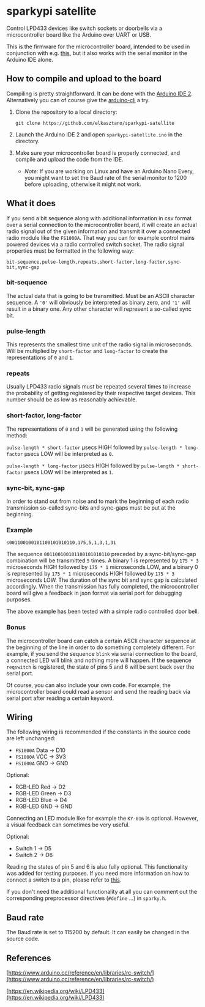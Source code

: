 # sparkypi satellite

Control LPD433 devices like switch sockets or doorbells via a microcontroller board like the Arduino over UART or USB.

This is the firmware for the microcontroller board, intended to be used in conjunction with e.g. [this](https://crates.io/crates/libsparkypi), but it also works with the serial monitor in the Arduino IDE alone.

## How to compile and upload to the board

Compiling is pretty straightforward. It can be done with the [Arduino IDE 2](https://github.com/arduino/arduino-ide). Alternatively you can of course give the [arduino-cli](https://github.com/arduino/arduino-cli) a try.

1. Clone the repository to a local directory:

    `git clone https://github.com/elkasztano/sparkypi-satellite`

1. Launch the Arduino IDE 2 and open `sparkypi-satellite.ino` in the directory.

1. Make sure your microcontroller board is properly connected, and compile and upload the code from the IDE.

    * _Note:_ If you are working on Linux and have an Arduino Nano Every, you might want to set the Baud rate of the serial monitor to 1200 before uploading, otherwise it might not work.

## What it does

If you send a bit sequence along with additional information in csv format over a serial connection to the microcontroller board, it will create an actual radio signal out of the given information and transmit it over a connected radio module like the `FS1000A`. That way you can for example control mains powered devices via a radio controlled switch socket. The radio signal properties must be formatted in the following way:

`bit-sequence,pulse-length,repeats,short-factor,long-factor,sync-bit,sync-gap`

### bit-sequence

The actual data that is going to be transmitted. Must be an ASCII character sequence. A `'0'` will obviously be interpreted as binary zero, and `'1'` will result in a binary one. Any other character will represent a so-called sync bit.

### pulse-length

This represents the smallest time unit of the radio signal in microseconds. Will be multiplied by `short-factor` and `long-factor` to create the representations of `0` and `1`.

### repeats

Usually LPD433 radio signals must be repeated several times to increase the probability of getting registered by their respective target devices. This number should be as low as reasonably achievable.

### short-factor, long-factor

The representations of `0` and `1` will be generated using the following method:

`pulse-length * short-factor` µsecs HIGH followed by `pulse-length * long-factor` µsecs LOW will be interpreted as `0`.

`pulse-length * long-factor` µsecs HIGH followed by `pulse-length * short-factor` µsecs LOW will be interpreted as `1`.

### sync-bit, sync-gap

In order to stand out from noise and to mark the beginning of each radio transmission so-called sync-bits and sync-gaps must be put at the beginning.

### Example

`s001100100101100101010110,175,5,1,3,1,31`

The sequence `001100100101100101010110` preceded by a sync-bit/sync-gap combination will be transmitted `5` times. A binary 1 is represented by `175 * 3` microseconds HIGH followed by `175 * 1` microseconds LOW, and a binary 0 is represented by `175 * 1` microseconds HIGH followed by `175 * 3` microseconds LOW. The duration of the sync bit and sync gap is calculated accordingly. When the transmission has fully completed, the microcontroller board will give a feedback in json format via serial port for debugging purposes.

The above example has been tested with a simple radio controlled door bell.

### Bonus

The microcontroller board can catch a certain ASCII character sequence at the beginning of the line in order to do something completely different. For example, if you send the sequence `blink` via serial connection to the board, a connected LED will blink and nothing more will happen. If the sequence `reqswitch` is registered, the state of pins 5 and 6 will be sent back over the serial port.

Of course, you can also include your own code. For example, the microcontroller board could read a sensor and send the reading back via serial port after reading a certain keyword.

## Wiring

The following wiring is recommended if the constants in the source code are left unchanged:

* `FS1000A` Data → D10
* `FS1000A` VCC → 3V3
* `FS1000A` GND → GND

Optional:

* RGB-LED Red → D2
* RGB-LED Green → D3
* RGB-LED Blue → D4
* RGB-LED GND → GND

Connecting an LED module like for example the `KY-016` is optional. However, a visual feedback can sometimes be very useful.

Optional:

* Switch 1 → D5
* Switch 2 → D6

Reading the states of pin 5 and 6 is also fully optional. This functionality was added for testing purposes. If you need more information on how to connect a switch to a pin, please refer to [this](https://docs.arduino.cc/built-in-examples/basics/DigitalReadSerial/).

If you don't need the additional functionality at all you can comment out the corresponding preprocessor directives (`#define` ...) in `sparky.h`.

## Baud rate

The Baud rate is set to 115200 by default. It can easily be changed in the source code.

## References

[https://www.arduino.cc/reference/en/libraries/rc-switch/](https://www.arduino.cc/reference/en/libraries/rc-switch/)

[https://en.wikipedia.org/wiki/LPD433](https://en.wikipedia.org/wiki/LPD433)
